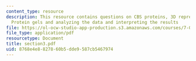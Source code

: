 ```yaml
---
content_type: resource
description: This resource contains questions on CBS proteins, 3D representation,
  Protein gels and analyzing the data and interpreting the results
file: https://ol-ocw-studio-app-production.s3.amazonaws.com/courses/7-014-introductory-biology-spring-2005/8768e4e8827860b5dde9587cb5467974_section3.pdf
file_type: application/pdf
resourcetype: Document
title: section3.pdf
uid: 8768e4e8-8278-60b5-dde9-587cb5467974
---
```

